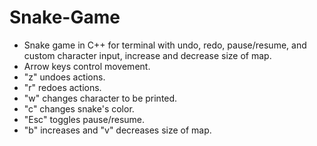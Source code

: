 # Snake-Game
- Snake game in C++ for terminal with undo, redo, pause/resume, and custom character input, increase and decrease size of map.
- Arrow keys control movement.
- "z" undoes actions.
- "r" redoes actions.
- "w" changes character to be printed.
- "c" changes snake's color.
- "Esc" toggles pause/resume.
- "b" increases and "v" decreases size of map.
